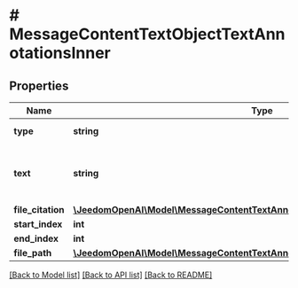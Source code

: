 # # MessageContentTextObjectTextAnnotationsInner

## Properties

Name | Type | Description | Notes
------------ | ------------- | ------------- | -------------
**type** | **string** | Always &#x60;file_citation&#x60;. |
**text** | **string** | The text in the message content that needs to be replaced. |
**file_citation** | [**\JeedomOpenAI\Model\MessageContentTextAnnotationsFileCitationObjectFileCitation**](MessageContentTextAnnotationsFileCitationObjectFileCitation.md) |  |
**start_index** | **int** |  |
**end_index** | **int** |  |
**file_path** | [**\JeedomOpenAI\Model\MessageContentTextAnnotationsFilePathObjectFilePath**](MessageContentTextAnnotationsFilePathObjectFilePath.md) |  |

[[Back to Model list]](../../README.md#models) [[Back to API list]](../../README.md#endpoints) [[Back to README]](../../README.md)
